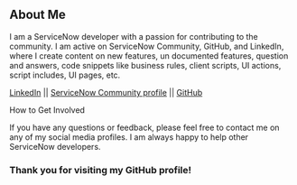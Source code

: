 ## About Me

I am a ServiceNow developer with a passion for contributing to the community. I am active on ServiceNow Community, GitHub, and LinkedIn, where I create content on new features, un documented features, question and answers, code snippets like business rules, client scripts, UI actions, script includes, UI pages, etc.

[LinkedIn](https://www.linkedin.com/in/anveshkumarmupparaju/) || 
[ServiceNow Community profile](https://www.servicenow.com/community/user/viewprofilepage/user-id/394006) || 
[GitHub](https://github.com/anveshmupparaju)

How to Get Involved

If you have any questions or feedback, please feel free to contact me on any of my social media profiles. I am always happy to help other ServiceNow developers.

### Thank you for visiting my GitHub profile!


